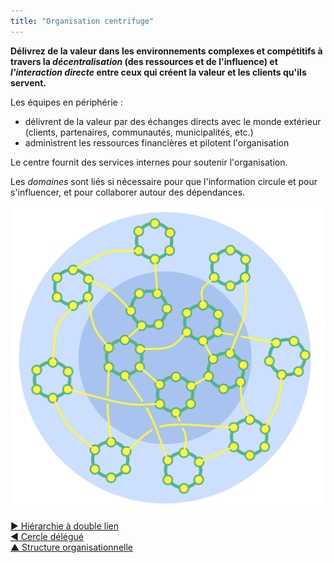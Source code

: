 ```yaml
---
title: "Organisation centrifuge"
---
```



**Délivrez de la valeur dans les environnements complexes et compétitifs à travers la *décentralisation* (des ressources et de l'influence) et *l'interaction directe* entre ceux qui créent la valeur et les clients qu'ils servent.**

Les équipes en périphérie :

- délivrent de la valeur par des échanges directs avec le monde extérieur (clients, partenaires, communautés, municipalités, etc.) 
- administrent les ressources financières et pilotent l'organisation

Le centre fournit des services internes pour soutenir l'organisation.

Les <dfn data-info="Domaine: Une zone d&apos;influence, d’activité et de prise de décisions distincte au sein d&apos;une organisation.">domaines</dfn> sont liés si nécessaire pour que l'information circule et pour s'influencer, et pour collaborer autour des dépendances.

![Organisation centrifuge](img/structural-patterns/peach-organization.png)

[&#9654; Hiérarchie à double lien](double-linked-hierarchy.html)<br/>[&#9664; Cercle délégué](delegate-circle.html)<br/>[&#9650; Structure organisationnelle](organizational-structure.html)

